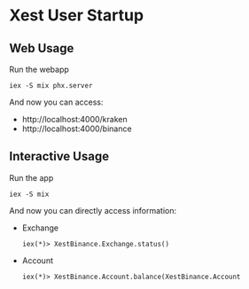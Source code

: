 # Xest User Startup


## Web Usage

Run the webapp

```
iex -S mix phx.server
```

And now you can access:

- http://localhost:4000/kraken
- http://localhost:4000/binance


## Interactive Usage

Run the app

```
iex -S mix
```

And now you can directly access information:

- Exchange
  ```
  iex(*)> XestBinance.Exchange.status()
  ```
- Account
  ```
  iex(*)> XestBinance.Account.balance(XestBinance.Account
  ```
